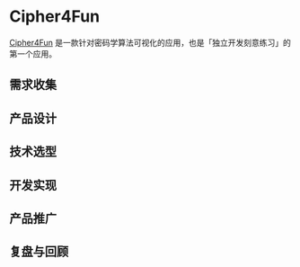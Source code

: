 # Cipher4Fun

[Cipher4Fun](https://cipher4.fun) 是一款针对密码学算法可视化的应用，也是「独立开发刻意练习」的第一个应用。

## 需求收集

## 产品设计

## 技术选型

## 开发实现

## 产品推广

## 复盘与回顾
